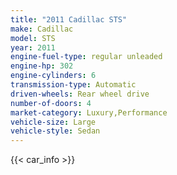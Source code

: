 ```yaml
---
title: "2011 Cadillac STS"
make: Cadillac
model: STS
year: 2011
engine-fuel-type: regular unleaded
engine-hp: 302
engine-cylinders: 6
transmission-type: Automatic
driven-wheels: Rear wheel drive
number-of-doors: 4
market-category: Luxury,Performance
vehicle-size: Large
vehicle-style: Sedan
---
```


{{< car_info >}}
